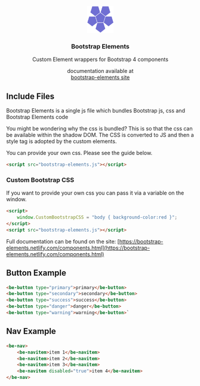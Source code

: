  <p align="center">
  <a href="https://github.com/codedia/bootstrap-elements">
    <img src="https://raw.githubusercontent.com/codedia/bootstrap-elements/master/example/image/logo_p.png" alt="Bootstrap Elements logo" width="72" height="72">
  </a>
</p>
<h3 align="center">Bootstrap Elements</h3>
<p align="center">
Custom Element wrappers for Bootstrap 4 components
</p> 
<p align="center">  
documentation available at<br>
<a href="https://bootstrap-elements.netlify.com">bootstrap-elements site</a>
</p>


## Include Files
 Bootstrap Elements is a single js file which bundles Bootstrap js, css and Bootstrap Elements code

You might be wondering why the css is bundled? This is so that the css can be available within the shadow DOM. The CSS is converted to JS and then a style tag is adopted by the custom elements.

You can provide your own css. Please see the guide below.

```html
<script src="bootstrap-elements.js"></script>
```
### Custom Bootstrap CSS
If you want to provide your own css you can pass it via a variable on the window.  
```html
<script>
    window.CustomBootstrapCSS = "body { background-color:red }";
</script>
<script src="bootstrap-elements.js"></script>
```  

Full documentation can be found on the site: [https://bootstrap-elements.netlify.com/components.html](https://bootstrap-elements.netlify.com/components.html)    

## Button Example   

```html
<be-button type="primary">primary</be-button>
<be-button type="secondary">secondary</be-button>
<be-button type="success">success</be-button>
<be-button type="danger">danger</be-button>
<be-button type="warning">warning</be-button>`
```

## Nav Example

```html
<be-nav>
    <be-navitem>item 1</be-navitem>
    <be-navitem>item 2</be-navitem>
    <be-navitem>item 3</be-navitem>
    <be-navitem disabled="true">item 4</be-navitem>
</be-nav>
```

